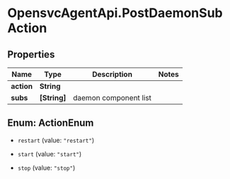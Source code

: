 # OpensvcAgentApi.PostDaemonSubAction

## Properties

Name | Type | Description | Notes
------------ | ------------- | ------------- | -------------
**action** | **String** |  | 
**subs** | **[String]** | daemon component list | 



## Enum: ActionEnum


* `restart` (value: `"restart"`)

* `start` (value: `"start"`)

* `stop` (value: `"stop"`)




